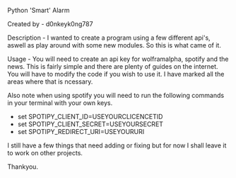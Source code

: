 Python 'Smart' Alarm

Created by - d0nkeyk0ng787

Description - I wanted to create a program using a 
few different api's, aswell as play around with
some new modules. So this is what came of it.

Usage - You will need to create an api key for
wolframalpha, spotify and the news. This is
fairly simple and there are plenty of guides
on the internet. You will have to modify the
code if you wish to use it. I have marked all the
areas where that is ncessary.

Also note when using spotify you will need to run
the following commands in your terminal with your
own keys.

* set SPOTIPY_CLIENT_ID=USEYOURCLICENCETID
* set SPOTIPY_CLIENT_SECRET=USEYOURSECRET
* set SPOTIPY_REDIRECT_URI=USEYOURURI

I still have a few things that need adding or
fixing but for now I shall leave it to work
on other projects.

Thankyou.

